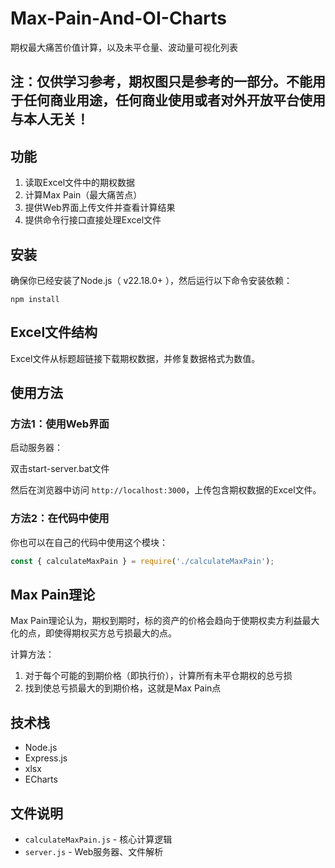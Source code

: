 # Max-Pain-And-OI-Charts
期权最大痛苦价值计算，以及未平仓量、波动量可视化列表

## 注：仅供学习参考，期权图只是参考的一部分。不能用于任何商业用途，任何商业使用或者对外开放平台使用与本人无关！

## 功能

1. 读取Excel文件中的期权数据
2. 计算Max Pain（最大痛苦点）
3. 提供Web界面上传文件并查看计算结果
4. 提供命令行接口直接处理Excel文件

## 安装

确保你已经安装了Node.js（ v22.18.0+ ），然后运行以下命令安装依赖：

```
npm install
```

## Excel文件结构

Excel文件从标题超链接下载期权数据，并修复数据格式为数值。

## 使用方法

### 方法1：使用Web界面

启动服务器：

双击start-server.bat文件

然后在浏览器中访问 `http://localhost:3000`，上传包含期权数据的Excel文件。

### 方法2：在代码中使用

你也可以在自己的代码中使用这个模块：

```javascript
const { calculateMaxPain } = require('./calculateMaxPain');
```

## Max Pain理论

Max Pain理论认为，期权到期时，标的资产的价格会趋向于使期权卖方利益最大化的点，即使得期权买方总亏损最大的点。

计算方法：
1. 对于每个可能的到期价格（即执行价），计算所有未平仓期权的总亏损
2. 找到使总亏损最大的到期价格，这就是Max Pain点

## 技术栈

- Node.js
- Express.js
- xlsx
- ECharts

## 文件说明

- `calculateMaxPain.js` - 核心计算逻辑
- `server.js` - Web服务器、文件解析
